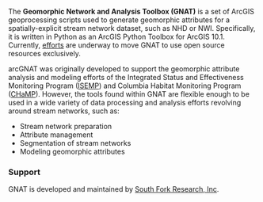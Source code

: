 The **Geomorphic Network and Analysis Toolbox (GNAT)** is a set of ArcGIS geoprocessing scripts used to generate geomorphic attributes for a spatially-explicit stream network dataset, such as NHD or NWI.  Specifically, it is written in Python as an ArcGIS Python Toolbox for ArcGIS 10.1. Currently, [efforts](https://github.com/SouthForkResearch/pyGNAT) are underway to move GNAT to use open source resources exclusively.

arcGNAT was originally developed to support the geomorphic attribute analysis and modeling efforts of the Integrated Status and Effectiveness Monitoring Program ([ISEMP](http://isemp.org)) and Columbia Habitat Monitoring Program ([CHaMP](https://www.champmonitoring.org)). However, the tools found within GNAT are flexible enough to be used in a wide variety of data processing and analysis efforts revolving around stream networks, such as:

* Stream network preparation
* Attribute management
* Segmentation of stream networks
* Modeling geomorphic attributes


###  Support

GNAT is developed and maintained by [South Fork Research, Inc](http://southforkresearch.org).